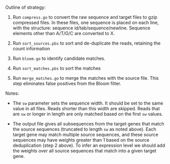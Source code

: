 Outline of strategy:

1. Run `compress.go` to convert the raw sequence and target files to
gzip compressed files.  In these files, one sequence is placed on each
line, with the structure: sequence id/tab/sequence/newline.  Sequence
elements other than A/T/G/C are converted to X.

2. Run `sort_sources.pbs` to sort and de-duplicate the reads,
retaining the count information

3. Run `bloom.go` to identify candidate matches.

4. Run `sort_matches.pbs` to sort the matches

5. Run `merge_matches.go` to merge the matches with the source file.
This step eliminates false positives from the Bloom filter.


Notes:

* The `sw` parameter sets the sequence width.  It should be set to the
  same value in all files.  Reads shorter than this width are skipped.
  Reads that are `sw` or longer in length are only matched based on
  the first `sw` values.

* The output file gives all subsequences from the target genes that
  match the source sequences (truncated to length `sw` as noted
  above).  Each target gene may match multiple source sequences, and
  these source sequences may have weights greater than 1 based on the
  source deduplication (step 2 above).  To infer an expression level
  we should add the weights over all source sequences that match into
  a given target gene.